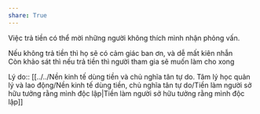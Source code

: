 ```yaml
---  
share: True  
---  
```

Việc trả tiền có thể mời những người không thích mình nhận phỏng vấn.   
  
  
Nếu không trả tiền thì họ sẽ có cảm giác ban ơn, và dễ mất kiên nhẫn  
Còn khảo sát thì nếu trả tiền thì người tham gia sẽ muốn làm cho xong  
  
Lý do:: [[../../Nền kinh tế dùng tiền và chủ nghĩa tân tự do. Tâm lý học quản lý và lao động/Nền kinh tế dùng tiền, chủ nghĩa tân tự do/Tiền làm người sở hữu tưởng rằng mình độc lập|Tiền làm người sở hữu tưởng rằng mình độc lập]]